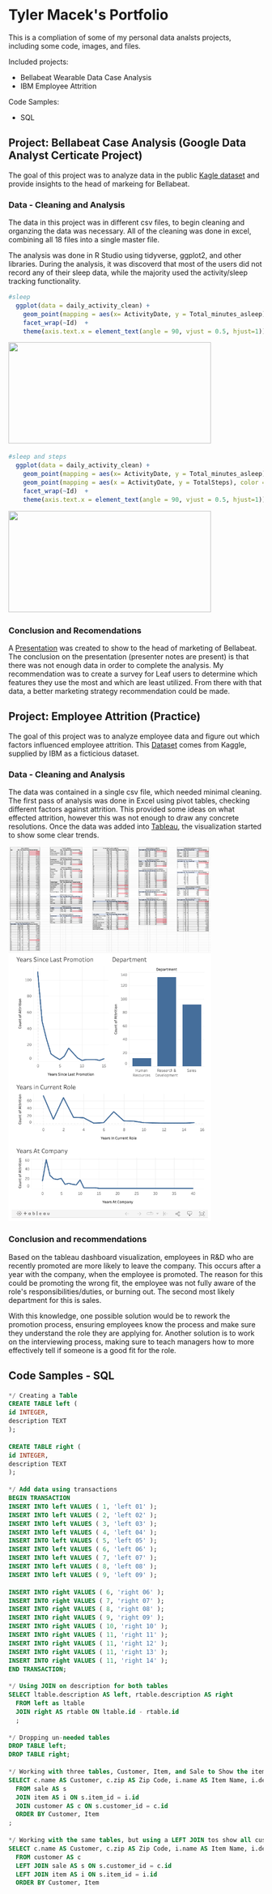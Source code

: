 #  Tyler Macek's Portfolio
This is a compliation of some of my personal data analsts projects, including some code, images, and files.  

Included projects:
- Bellabeat Wearable Data Case Analysis
- IBM Employee Attrition

Code Samples:
- SQL


## Project: Bellabeat Case Analysis (Google Data Analyst Certicate Project)
The goal of this project was to analyze data in the public [Kagle dataset](https://www.kaggle.com/arashnic/fitbit) and provide insights to the head of markeing for Bellabeat. 

### Data - Cleaning and Analysis
The data in this project was in different csv files, to begin cleaning and organzing the data was necessary. All of the cleaning was done in excel, combining all 18 files into a single master file.  

The analysis was done in R Studio using tidyverse, ggplot2, and other libraries.  During the analysis, it was discoverd that most of the users did not record any of their sleep data, while the majority used the activity/sleep tracking functionality.  

```R
#sleep
  ggplot(data = daily_activity_clean) + 
    geom_point(mapping = aes(x= ActivityDate, y = Total_minutes_asleep)) +
    facet_wrap(~Id)  + 
    theme(axis.text.x = element_text(angle = 90, vjust = 0.5, hjust=1))
```
<img src="https://www.kaggleusercontent.com/kf/64858339/eyJhbGciOiJkaXIiLCJlbmMiOiJBMTI4Q0JDLUhTMjU2In0..XgmtJ77flJrwgOPzQ2WaZg.EmTfGiN36K1eiQ-6j5WT1TE8FUDpVR4YRdRsNRqCE9zW1NZar0nMf1DhNldjQuU8vlS0SjF_9L88aIyfgSthpqEj6oHgqe52hd0I0AGtqkZyGeHrg3pzk-8fL1HVVFXM5Z_pu8n2fNoYI3sQYhSn4FzPmVtJl09FjqqIWpcDrvMvjlRr1bFUATbwZMn7YClo9FG0zbvcvHoTYcyJ32PdUPSjhJsVcDGgeqM6zHxC9g8ULqpQnbQtQdy0VtCDAsXldb-DVwEmltafl47IUiMbct1FKKQe_aSURDyf3Irtq7rRl2FLkKHuFXReBANOa9E7ZQuRsqfMVlOgvY8Bq-wujvw9RxNut_lzHqKj0gU8MRXx1-dXz8mU_j5iZjW48uLw3LfAPPhNepSo3F2uYUgU-NFLOfhV0l5Rsaoq6wlp79ZLymEoSpaXSYBUGtFSHiSgxUpLyleCVhN_hHmTk_yq8pma_DlxI6y53ymmgNw9MGYmck99u5xQTwRisu7YEmi9i_T6e7VkpYK0DQED7Y6bLncsX2LJk0brJMTighYHMvz2iBCu3OGlDXct-43oRwyvSLH3UDIAtPK2qQPOX2-J63TatJd2dDSQVzZKlwXC6qedL8uOa2Fb8Uy1JYbXygPSGlPTQanQLeueIxD2nTHLkFXGMfiR7SHg-xywKsKUffM.HK_lOa03Xg8dX1lHYJgmTg/__results___files/__results___7_0.png" width="400" height="200">

```R
#sleep and steps
  ggplot(data = daily_activity_clean) + 
    geom_point(mapping = aes(x= ActivityDate, y = Total_minutes_asleep), color= "Blue") +
    geom_point(mapping = aes(x = ActivityDate, y = TotalSteps), color = "red") +
    facet_wrap(~Id)  + 
    theme(axis.text.x = element_text(angle = 90, vjust = 0.5, hjust=1))
 ```

<img src ="https://www.kaggleusercontent.com/kf/64858339/eyJhbGciOiJkaXIiLCJlbmMiOiJBMTI4Q0JDLUhTMjU2In0..XgmtJ77flJrwgOPzQ2WaZg.EmTfGiN36K1eiQ-6j5WT1TE8FUDpVR4YRdRsNRqCE9zW1NZar0nMf1DhNldjQuU8vlS0SjF_9L88aIyfgSthpqEj6oHgqe52hd0I0AGtqkZyGeHrg3pzk-8fL1HVVFXM5Z_pu8n2fNoYI3sQYhSn4FzPmVtJl09FjqqIWpcDrvMvjlRr1bFUATbwZMn7YClo9FG0zbvcvHoTYcyJ32PdUPSjhJsVcDGgeqM6zHxC9g8ULqpQnbQtQdy0VtCDAsXldb-DVwEmltafl47IUiMbct1FKKQe_aSURDyf3Irtq7rRl2FLkKHuFXReBANOa9E7ZQuRsqfMVlOgvY8Bq-wujvw9RxNut_lzHqKj0gU8MRXx1-dXz8mU_j5iZjW48uLw3LfAPPhNepSo3F2uYUgU-NFLOfhV0l5Rsaoq6wlp79ZLymEoSpaXSYBUGtFSHiSgxUpLyleCVhN_hHmTk_yq8pma_DlxI6y53ymmgNw9MGYmck99u5xQTwRisu7YEmi9i_T6e7VkpYK0DQED7Y6bLncsX2LJk0brJMTighYHMvz2iBCu3OGlDXct-43oRwyvSLH3UDIAtPK2qQPOX2-J63TatJd2dDSQVzZKlwXC6qedL8uOa2Fb8Uy1JYbXygPSGlPTQanQLeueIxD2nTHLkFXGMfiR7SHg-xywKsKUffM.HK_lOa03Xg8dX1lHYJgmTg/__results___files/__results___8_0.png" width="400" height ="200">

### Conclusion and Recomendations
A [Presentation](https://github.com/tmacek2/Portfolio/blob/gh-pages/Bellabeat%20Case%20Study.pptx) was created to show to the head of marketing of Bellabeat.  The conclusion on the presentation (presenter notes are present) is that there was not enough data in order to complete the analysis.  My recommendation was to create a survey for Leaf users to determine which features they use the most and which are least utilized.  From there with that data, a better marketing strategy recommendation could be made.  


## Project: Employee Attrition (Practice)
The goal of this project was to analyze employee data and figure out which factors influenced employee attrition.  This [Dataset](https://www.kaggle.com/pavansubhasht/ibm-hr-analytics-attrition-dataset) comes from Kaggle, supplied by IBM as a ficticious dataset.

### Data - Cleaning and Analysis
The data was contained in a single csv file, which needed minimal cleaning.  The first pass of analysis was done in Excel using pivot tables, checking different factors against attrition.  This provided some ideas on what effected attrition, however this was not enough to draw any concrete resolutions.  Once the data was added into [Tableau](https://public.tableau.com/app/profile/tyler5859/viz/EmployeeAttritionbasedonYearsofServiceandDepartment/EmployeeAttrition), the visualization started to show some clear trends.  

<img src = "https://github.com/tmacek2/Portfolio/blob/gh-pages/Excel%20Pivot%20Table%20-%20Attrition.png?raw=true" width="400">
<img src = "https://github.com/tmacek2/Portfolio/blob/gh-pages/Tableau%20Dashboard%20-%20Attrition.png?raw=true" width = "400">
                                                                                                                             
### Conclusion and recommendations
Based on the tableau dashboard visualization, employees in R&D who are recently promoted are more likely to leave the company.  This occurs after a year with the company, when the employee is promoted.  The reason for this could be promoting the wrong fit, the employee was not fully aware of the role's responsibilities/duties, or burning out. The second most likely department for this is sales.  

With this knowledge, one possible solution would be to rework the promotion process, ensuring employees know the process and make sure they understand the role they are applying for.  Another solution is to work on the interviewing process, making sure to teach managers how to more effectively tell if someone is a good fit for the role.  

## Code Samples - SQL

``` SQL
*/ Creating a Table
CREATE TABLE left (
id INTEGER,
description TEXT
);

CREATE TABLE right (
id INTEGER,
description TEXT
);

*/ Add data using transactions
BEGIN TRANSACTION
INSERT INTO left VALUES ( 1, 'left 01' );
INSERT INTO left VALUES ( 2, 'left 02' );
INSERT INTO left VALUES ( 3, 'left 03' );
INSERT INTO left VALUES ( 4, 'left 04' );
INSERT INTO left VALUES ( 5, 'left 05' );
INSERT INTO left VALUES ( 6, 'left 06' );
INSERT INTO left VALUES ( 7, 'left 07' );
INSERT INTO left VALUES ( 8, 'left 08' );
INSERT INTO left VALUES ( 9, 'left 09' );

INSERT INTO right VALUES ( 6, 'right 06' );
INSERT INTO right VALUES ( 7, 'right 07' );
INSERT INTO right VALUES ( 8, 'right 08' );
INSERT INTO right VALUES ( 9, 'right 09' );
INSERT INTO right VALUES ( 10, 'right 10' );
INSERT INTO right VALUES ( 11, 'right 11' );
INSERT INTO right VALUES ( 11, 'right 12' );
INSERT INTO right VALUES ( 11, 'right 13' );
INSERT INTO right VALUES ( 11, 'right 14' );
END TRANSACTION;

*/ Using JOIN on description for both tables
SELECT ltable.description AS left, rtable.description AS right
  FROM left as ltable
  JOIN right AS rtable ON ltable.id - rtable.id
  ;
  
*/ Dropping un-needed tables
DROP TABLE left;
DROP TABLE right;

*/ Working with three tables, Customer, Item, and Sale to Show the item name, description, quantity, and price purchased by each customer
SELECT c.name AS Customer, c.zip AS Zip Code, i.name AS Item Name, i.description AS Description, s.quantity AS Quantity Purchased, s.price AS Price
  FROM sale AS s
  JOIN item AS i ON s.item_id = i.id
  JOIN customer AS c ON s.customer_id = c.id
  ORDER BY Customer, Item
;

*/ Working with the same tables, but using a LEFT JOIN tos show all customers with or without sales
SELECT c.name AS Customer, c.zip AS Zip Code, i.name AS Item Name, i.description AS Description, s.quantity AS Quantity Purchased, s.price AS Price
  FROM customer AS c
  LEFT JOIN sale AS s ON s.customer_id = c.id
  LEFT JOIN item AS i ON s.item_id = i.id
  ORDER BY Customer, Item

```
